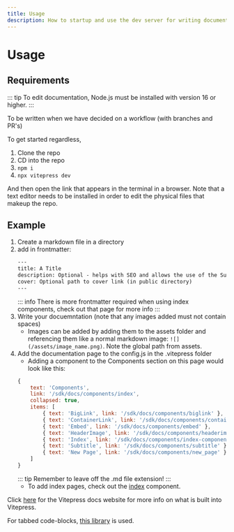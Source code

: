 ```yaml
---
title: Usage
description: How to startup and use the dev server for writing documentation
--- 
```

# Usage
## Requirements
::: tip 
To edit documentation, <ContainerLink url="https://nodejs.org/en">Node.js</ContainerLink> must be installed with version 16 or higher. 
:::

To be written when we have decided on a workflow (with branches and PR's)

To get started regardless, 
1. Clone the repo
2. CD into the repo
3. `npm i`
4. `npx vitepress dev`

And then open the link that appears in the terminal in a browser. Note that a text editor needs to be installed in order to edit the physical files that makeup the repo.

## Example

1. Create a markdown file in a directory
2. add in frontmatter: 
    ```html
    ---
    title: A Title
    description: Optional - helps with SEO and allows the use of the Subtitle Component
    cover: Optional path to cover link (in public directory)
    ---
    ```
    ::: info
    There is more frontmatter required when using index components, check out <ContainerLink url="/sdk/docs/components/index-component">that page</ContainerLink> for more info
    :::
3. Write your docuemntation (note that any images added must not contain spaces)
    - Images can be added by adding them to the assets folder and referencing them like a normal markdown image: `![](/assets/image_name.png)`. Note the global path from assets.
4. Add the documentation page to the config.js in the .vitepress folder
    - Adding a component to the Components section on this page would look like this:
    ```js
    {
        text: 'Components',
        link: '/sdk/docs/components/index',
        collapsed: true,
        items: [
            { text: 'BigLink', link: '/sdk/docs/components/biglink' },
            { text: 'ContainerLink', link: '/sdk/docs/components/containerlink' },
            { text: 'Embed', link: '/sdk/docs/components/embed' },
            { text: 'HeaderImage', link: '/sdk/docs/components/headerimage' },
            { text: 'Index', link: '/sdk/docs/components/index-component' },
            { text: 'Subtitle', link: '/sdk/docs/components/subtitle' },
            { text: 'New Page', link: '/sdk/docs/components/new_page' } // [!code ++]
        ]
    }
    ```
    ::: tip
    Remember to leave off the .md file extension!
    :::
    - To add index pages, check out the [index](/sdk/docs/components/Index) component.

Click [here](https://vitepress.dev/) for the Vitepress docs website for more info on what is built into Vitepress.

For tabbed code-blocks, [this library](https://vitepress-plugins.sapphi.red/tabs/) is used.

